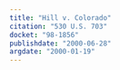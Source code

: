 ```yaml
---
title: "Hill v. Colorado"
citation: "530 U.S. 703"
docket: "98-1856"
publishdate: "2000-06-28"
argdate: "2000-01-19"
---
```

